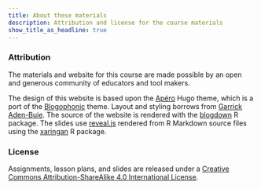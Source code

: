 ```yaml
---
title: About these materials
description: Attribution and license for the course materials
show_title_as_headline: true
---
```


### Attribution

The materials and website for this course are made possible by an open and generous community of educators and tool makers.

The design of this website is based upon the [Apéro](https://github.com/hugo-apero/) Hugo theme, which is a port of the [Blogophonic](https://github.com/formspree/blogophonic-hugo) theme. Layout and styling borrows from [Garrick Aden-Buie](https://www.garrickadenbuie.com/). The source of the website is rendered with the [blogdown](https://bookdown.org/yihui/blogdown/) R package. The slides use [reveal.js](https://revealjs.com/) rendered from R Markdown source files using the [xaringan](https://github.com/yihui/xaringan) R package.

### License

Assignments, lesson plans, and slides are released under a [Creative Commons Attribution-ShareAlike 4.0 International License](http://creativecommons.org/licenses/by-sa/4.0/).

<center>
<i class="fab fa-creative-commons fa-2x"></i><i class="fab fa-creative-commons-by fa-2x"></i><i class="fab fa-creative-commons-sa fa-2x"></i>
</center>